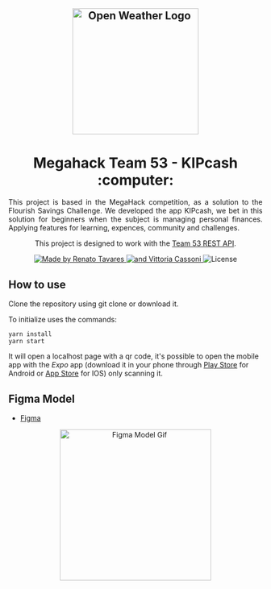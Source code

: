 <h2 align="center">
  <a href="https://github.com/MegaHack53/">
    <img alt="Open Weather Logo" src="https://shawee.io/images/welovehackathons.png" width="250px" />
  </a>
</h2>
<h1 align="center">
  Megahack Team 53 - KIPcash :computer:
</h1>

<p align="justify">
  This project is based in the MegaHack competition, as a solution to the Flourish Savings Challenge.  We developed the app KIPcash, we bet in this solution for beginners when the subject is managing personal finances. Applying features for learning, expences, community and challenges.
 </p>
 
<p align="center">This project is designed to work with the <a href="https://github.com/MegaHack53/backend_megahack">Team 53 REST API</a>.</p>

<p align="center">
  <a href="https://github.com/RenatoXT">
    <img alt="Made by Renato Tavares" src="https://img.shields.io/badge/made%20by-Renato%20Tavares-brightgreen">
  </a>
  <a href="https://github.com/vittoriacassoni">
    <img alt="and Vittoria Cassoni" src="https://img.shields.io/badge/and%20-Vittoria%20Cassoni-brightgreen">
  </a>
  <img alt="License" src="https://img.shields.io/badge/license-MIT-%2304D361">
</p>

## How to use


Clone the repository using git clone or download it.

To initialize uses the commands:

```
yarn install
yarn start
```

It will open a localhost page with a qr code, it's possible to open the mobile app with the *Expo* app (download it in your phone through [Play Store](https://play.google.com/store/apps/details?id=com.figma.mirror) for Android or [App Store](https://apps.apple.com/app/figma-mirror/id1152747299) for IOS) only scanning it.

## Figma Model
- [Figma](https://www.figma.com/proto/V34VnKRRFnmMr36IuTo0qe/Mega-Hacka?node-id=1%3A11&scaling=scale-down)

<p align="center"> 
<a href="https://www.figma.com/proto/V34VnKRRFnmMr36IuTo0qe/Mega-Hacka?node-id=1%3A11&scaling=scale-down">
    <img alt="Figma Model Gif" src="https://github.com/MegaHack53/frontend_megahack/blob/master/assets/FigmaModel.gif" width="300px" />
  </a>
</p>
